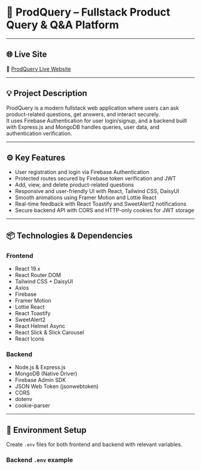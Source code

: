 # 🚀 ProdQuery – Fullstack Product Query & Q&A Platform

---

## 🌐 Live Site

🔗 [ProdQuery Live Website](https://prod-query-e68b6.web.app/)

---

## 💡 Project Description

ProdQuery is a modern fullstack web application where users can ask product-related questions, get answers, and interact securely.  
It uses Firebase Authentication for user login/signup, and a backend built with Express.js and MongoDB handles queries, user data, and authentication verification.

---

## ⚙️ Key Features

- User registration and login via Firebase Authentication
- Protected routes secured by Firebase token verification and JWT
- Add, view, and delete product-related questions
- Responsive and user-friendly UI with React, Tailwind CSS, DaisyUI
- Smooth animations using Framer Motion and Lottie React
- Real-time feedback with React Toastify and SweetAlert2 notifications
- Secure backend API with CORS and HTTP-only cookies for JWT storage

---

## 📦 Technologies & Dependencies

### Frontend

- React 19.x
- React Router DOM
- Tailwind CSS + DaisyUI
- Axios
- Firebase
- Framer Motion
- Lottie React
- React Toastify
- SweetAlert2
- React Helmet Async
- React Slick & Slick Carousel
- React Icons

### Backend

- Node.js & Express.js
- MongoDB (Native Driver)
- Firebase Admin SDK
- JSON Web Token (jsonwebtoken)
- CORS
- dotenv
- cookie-parser

---

## 🔧 Environment Setup

Create `.env` files for both frontend and backend with relevant variables.

### Backend `.env` example
